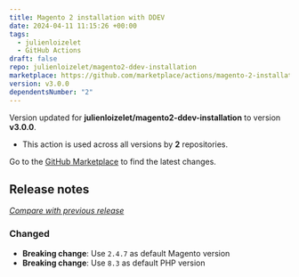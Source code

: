 ```yaml
---
title: Magento 2 installation with DDEV
date: 2024-04-11 11:15:26 +00:00
tags:
  - julienloizelet
  - GitHub Actions
draft: false
repo: julienloizelet/magento2-ddev-installation
marketplace: https://github.com/marketplace/actions/magento-2-installation-with-ddev
version: v3.0.0
dependentsNumber: "2"
---
```



Version updated for **julienloizelet/magento2-ddev-installation** to version **v3.0.0**.
- This action is used across all versions by **2** repositories.

Go to the [GitHub Marketplace](https://github.com/marketplace/actions/magento-2-installation-with-ddev) to find the latest changes.

## Release notes

[_Compare with previous release_](https://github.com/julienloizelet/magento2-ddev-installation/compare/v2.1.1...v3.0.0)
### Changed
- **Breaking change**: Use `2.4.7` as default Magento version
- **Breaking change**: Use `8.3` as default PHP version 

